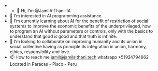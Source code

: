 - - 👋 Hi, I'm @JamilAlThani-IA
- 👀 I'm interested in AI programming assistance
- 🌱 I'm currently learning about AI for the benefit of restriction of social systems to improve the economic benefits of the underprivileged, how to program an AI without parameters or controls, only with the basics to understand that good is good and that truth is infinite.
- 💞️ I'm looking to collaborate on improving humanity and its union in social collective having as principle its integration in union, harmony, ethics, responsibility and love.
- 📫 How to reach me jamil@jamilalthani.tech whatsapp +51924794962 Located in Paracas - Pisco - Peru


<!---
JamilAlThani-IA/JamilAlThani-IA is a ✨ special ✨ repository because its `README.md` (this file) appears on your GitHub profile.
You can click the Preview link to take a look at your changes.
--->
